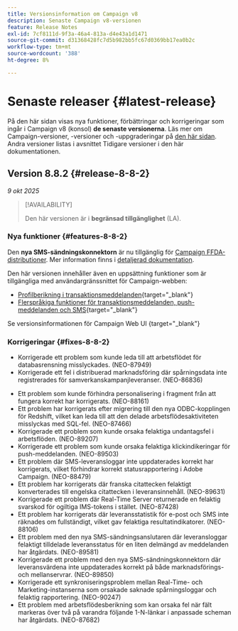 ```yaml
---
title: Versionsinformation om Campaign v8
description: Senaste Campaign v8-versionen
feature: Release Notes
exl-id: 7cf8111d-9f3a-46a4-813a-d4e43a1d1471
source-git-commit: d31368428fc7d5b982bb5fc67d0369bb17ea0b2c
workflow-type: tm+mt
source-wordcount: '388'
ht-degree: 8%

---
```


# Senaste releaser {#latest-release}

På den här sidan visas nya funktioner, förbättringar och korrigeringar som ingår i Campaign v8 (konsol) **de senaste versionerna**. Läs mer om Campaign-versioner, -versioner och -uppgraderingar på [den här sidan](upgrades.md). Andra versioner listas i avsnittet Tidigare versioner i den här dokumentationen.

## Version 8.8.2 {#release-8-8-2}

_9 okt 2025_

>[!AVAILABILITY]
>
>Den här versionen är i **begränsad tillgänglighet** (LA).

### Nya funktioner {#features-8-8-2}

Den **nya SMS-sändningskonnektorn** är nu tillgänglig för [Campaign FFDA-distributioner](../architecture/enterprise-deployment.md). Mer information finns i [detaljerad dokumentation](../send/sms/sms.md).

Den här versionen innehåller även en uppsättning funktioner som är tillgängliga med användargränssnittet för Campaign-webben:

* [Profilberikning i transaktionsmeddelanden](https://experienceleague.adobe.com/docs/campaign-web/v8/msg/transactional-messages/profile-enrichment.html){target="_blank"}
* [Flerspråkiga funktioner för transaktionsmeddelanden, push-meddelanden och SMS](https://experienceleague.adobe.com/docs/campaign-web/v8/msg/multilingual.html){target="_blank"}

Se versionsinformationen för Campaign Web UI [](https://experienceleague.adobe.com/docs/campaign-web/v8/release-notes/release-notes.html){target="_blank"}

### Korrigeringar {#fixes-8-8-2}

<!--
* Fixed an issue which prevented dynamic reporting from being available for transactional messages.
-->
* Korrigerade ett problem som kunde leda till att arbetsflödet för databasrensning misslyckades. (NEO-87949)
* Korrigerade ett fel i distribuerad marknadsföring där spårningsdata inte registrerades för samverkanskampanjleveranser. (NEO-86836)
<!--
* Issue SMS2.0 with FFDA Continuous Deliveries (NEO-88785)
-->
* Ett problem som kunde förhindra personalisering i fragment från att fungera korrekt har korrigerats. (NEO-88161)
* Ett problem har korrigerats efter migrering till den nya ODBC-kopplingen för Redshift, vilket kan leda till att den delade arbetsflödesaktiviteten misslyckas med SQL-fel. (NEO-87466)
* Korrigerade ett problem som kunde orsaka felaktiga undantagsfel i arbetsflöden. (NEO-89207)
* Korrigerade ett problem som kunde orsaka felaktiga klickindikeringar för push-meddelanden. (NEO-89503)
* Ett problem där SMS-leveransloggar inte uppdaterades korrekt har korrigerats, vilket förhindrar korrekt statusrapportering i Adobe Campaign. (NEO-88479)
* Ett problem har korrigerats där franska citattecken felaktigt konverterades till engelska citattecken i leveransinnehåll. (NEO-89631)
* Korrigerade ett problem där Real-Time Server returnerade en felaktig svarskod för ogiltiga IMS-tokens i stället. (NEO-87428)
* Ett problem har korrigerats där leveransstatistik för e-post och SMS inte räknades om fullständigt, vilket gav felaktiga resultatindikatorer. (NEO-88106)
* Ett problem med den nya SMS-sändningsanslutaren där leveransloggar felaktigt tilldelade leveransstatus för en liten delmängd av meddelanden har åtgärdats. (NEO-89581)
* Korrigerade ett problem med den nya SMS-sändningskonnektorn där leveransvärdena inte uppdaterades korrekt på både marknadsförings- och mellanservrar. (NEO-89850)
* Korrigerade ett synkroniseringsproblem mellan Real-Time- och Marketing-instanserna som orsakade saknade spårningsloggar och felaktig rapportering. (NEO-90247)
* Ett problem med arbetsflödesberikning som kan orsaka fel när fält markeras över två på varandra följande 1-N-länkar i anpassade scheman har åtgärdats. (NEO-87682)

